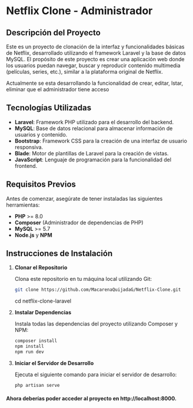 # Netflix Clone - Administrador

## Descripción del Proyecto

Este es un proyecto de clonación de la interfaz y funcionalidades básicas de Netflix, desarrollado utilizando el framework Laravel y la base de datos MySQL. El propósito de este proyecto es crear una aplicación web donde los usuarios puedan navegar, buscar y reproducir contenido multimedia (películas, series, etc.), similar a la plataforma original de Netflix.

Actualmente se esta desarrollando la funcionalidad de crear, editar, lstar, eliminar que el administrador tiene acceso

## Tecnologías Utilizadas

- **Laravel**: Framework PHP utilizado para el desarrollo del backend.
- **MySQL**: Base de datos relacional para almacenar información de usuarios y contenido.
- **Bootstrap**: Framework CSS para la creación de una interfaz de usuario responsiva.
- **Blade**: Motor de plantillas de Laravel para la creación de vistas.
- **JavaScript**: Lenguaje de programación para la funcionalidad del frontend.

## Requisitos Previos

Antes de comenzar, asegúrate de tener instaladas las siguientes herramientas:

- **PHP** >= 8.0
- **Composer** (Administrador de dependencias de PHP)
- **MySQL** >= 5.7
- **Node.js** y **NPM**

## Instrucciones de Instalación

1. **Clonar el Repositorio**

   Clona este repositorio en tu máquina local utilizando Git:

   ```bash
   git clone https://github.com/MacarenaQuijadaG/Netflix-Clone.git
   ```
   cd netflix-clone-laravel

2. **Instalar Dependencias**

   Instala todas las dependencias del proyecto utilizando Composer y NPM:

   ```bash
   composer install
   npm install
   npm run dev
   ```

3. **Iniciar el Servidor de Desarrollo**

   Ejecuta el siguiente comando para iniciar el servidor de desarrollo:

   ```bash
   php artisan serve
   ```

#### Ahora deberías poder acceder al proyecto en http://localhost:8000.
